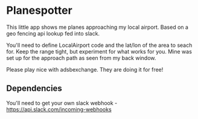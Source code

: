 # Planespotter

This little app shows me planes approaching my local airport. Based on a geo fencing api lookup fed into slack.

You'll need to define LocalAirport code and the lat/lon of the area to seach for. Keep the range tight, 
but experiment for what works for you. Mine was set up for the approach path as seen from my back window.

Please play nice with adsbexchange. They are doing it for free!

## Dependencies

You'll need to get your own slack webhook - https://api.slack.com/incoming-webhooks
